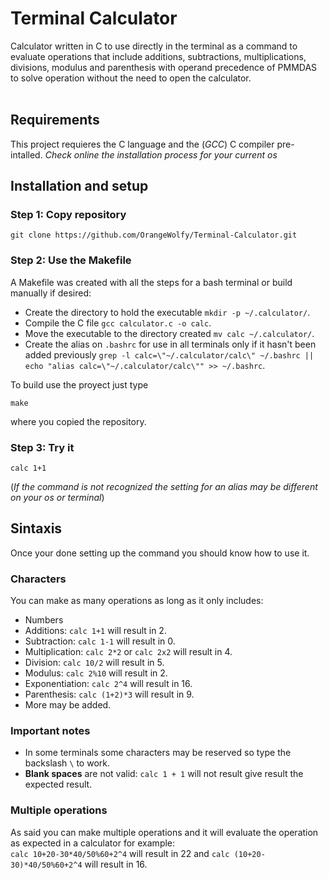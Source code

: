 # Terminal Calculator

Calculator written in C to use directly in the terminal as a command to evaluate operations that include additions, subtractions, multiplications, divisions, modulus and parenthesis with operand precedence of PMMDAS to solve operation without the need to open the calculator.
</br><br>

## Requirements
This project requieres the C language and the (*GCC*) C compiler pre-intalled.
*Check online the installation process for your current os*

## Installation and setup

### Step 1: Copy repository
```
git clone https://github.com/OrangeWolfy/Terminal-Calculator.git
```

### Step 2: Use the Makefile
A Makefile was created with all the steps for a bash terminal or build manually if desired:
- Create the directory to hold the executable `mkdir -p ~/.calculator/`.
- Compile the C file `gcc calculator.c -o calc`.
- Move the executable to the directory created `mv calc ~/.calculator/`.
- Create the alias on `.bashrc` for use in all terminals only if it hasn't been added previously `grep -l calc=\"~/.calculator/calc\" ~/.bashrc || echo "alias calc=\"~/.calculator/calc\"" >> ~/.bashrc`.

To build use the proyect just type
```
make
```
where you copied the repository.

### Step 3: Try it
```
calc 1+1
```
(*If the command is not recognized the setting for an alias may be different on your os or terminal*)

## Sintaxis
Once your done setting up the command you should know how to use it.

### Characters
You can make as many operations as long as it only includes:
* Numbers
* Additions: `calc 1+1` will result in 2.
* Subtraction: `calc 1-1` will result in 0.
* Multiplication: `calc 2*2` or `calc 2x2` will result in 4.
* Division: `calc 10/2` will result in 5.
* Modulus: `calc 2%10` will result in 2.
* Exponentiation: `calc 2^4` will result in 16.
* Parenthesis: `calc (1+2)*3` will result in 9.
* More may be added.

### Important notes
* In some terminals some characters may be reserved so type the backslash `\` to work.
* **Blank spaces** are not valid: `calc 1 + 1` will not result give result the expected result.


### Multiple operations
As said you can make multiple operations and it will evaluate the operation as expected in a calculator for example:\
`calc 10+20-30*40/50%60+2^4` will result in 22 and `calc (10+20-30)*40/50%60+2^4` will result in 16.
